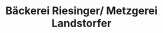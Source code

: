 ---
title: "Bäckerei Riesinger/ Metzgerei Landstorfer"
url: /kuenzing/baeckerei-riesinger-metzgerei-landstorfer/
shop: Bäckerei
---